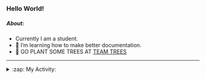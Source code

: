 ### Hello World!

##### About:
- Currently I am a student.
- 🌱 I’m learning how to make better documentation.
- 🌱 GO PLANT SOME TREES AT [TEAM TREES](https://teamtrees.org/)

---
<details>
  <summary>:zap: My Activity:</summary>
  
<!--START_SECTION:waka-->
![Code Time](http://img.shields.io/badge/Code%20Time-1%2C077%20hrs%2042%20mins-blue)

**I'm a Night 🦉** 

```text
🌞 Morning                1613 commits        ███░░░░░░░░░░░░░░░░░░░░░░   10.02 % 
🌆 Daytime                5150 commits        ████████░░░░░░░░░░░░░░░░░   32.00 % 
🌃 Evening                4749 commits        ███████░░░░░░░░░░░░░░░░░░   29.51 % 
🌙 Night                  4581 commits        ███████░░░░░░░░░░░░░░░░░░   28.47 % 
```
📅 **I'm Most Productive on Wednesday** 

```text
Monday                   2354 commits        ████░░░░░░░░░░░░░░░░░░░░░   14.63 % 
Tuesday                  1991 commits        ███░░░░░░░░░░░░░░░░░░░░░░   12.37 % 
Wednesday                3695 commits        ██████░░░░░░░░░░░░░░░░░░░   22.96 % 
Thursday                 2272 commits        ████░░░░░░░░░░░░░░░░░░░░░   14.12 % 
Friday                   1590 commits        ██░░░░░░░░░░░░░░░░░░░░░░░   09.88 % 
Saturday                 1465 commits        ██░░░░░░░░░░░░░░░░░░░░░░░   09.10 % 
Sunday                   2726 commits        ████░░░░░░░░░░░░░░░░░░░░░   16.94 % 
```


📊 **This Week I Spent My Time On** 

```text
🔥 Editors: 
VS Code                  8 hrs 54 mins       █████████████████████████   100.00 % 

🐱‍💻 Projects: 
CSF22                    5 hrs 20 mins       ███████████████░░░░░░░░░░   60.05 % 
praise                   3 hrs 33 mins       ██████████░░░░░░░░░░░░░░░   39.95 % 
```


 Last Updated on 26/03/2023 12:09:01 UTC
<!--END_SECTION:waka-->
</details>
